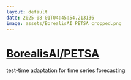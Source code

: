 ```yaml
---
layout: default
date: 2025-08-01T04:45:54.213136
image: assets/BorealisAI_PETSA_cropped.png
---
```


# [BorealisAI/PETSA](https://github.com/BorealisAI/PETSA)

test-time adaptation for time series forecasting
